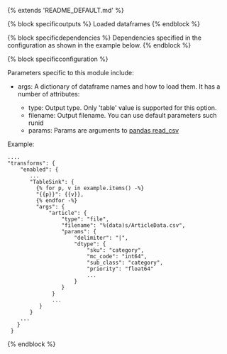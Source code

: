 {% extends 'README_DEFAULT.md' %} 

{% block specificoutputs %} 
Loaded dataframes 
{% endblock %} 

{% block specificdependencies %} 
Dependencies specified in the configuration as shown in the example below. 
{% endblock %} 

{% block specificconfiguration %} 

Parameters specific to this module include: 

* args: A dictionary of dataframe names and how to load them. It has
  a number of attributes:

    * type: Output type. Only 'table' value is supported for this
      option. 
    * filename: Output filename. You can use default parameters such
      runid 
    * params: Params are arguments to [pandas read_csv](https://pandas.pydata.org/pandas-docs/stable/generated/pandas.read_csv.html) 

Example: 

    ....
    "transforms": {
        "enabled": {
           ...
           "TableSink": {
             {% for p, v in example.items() -%} 
             "{{p}}": {{v}},
             {% endfor -%} 
             "args": {
                 "article": {
                     "type": "file", 
                     "filename": "%(data)s/ArticleData.csv", 
                     "params": {
                         "delimiter": "|",
                         "dtype": { 
                             "sku": "category", 
                             "mc_code": "int64", 
                             "sub_class": "category",
                             "priority": "float64"
                             ...
                         }
                     }
                  }
                  ...
              }
           }
        ...
       }
     }

{% endblock %} 